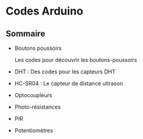 # Codes Arduino

## Sommaire

- Boutons poussoirs 

    Les codes pour découvrir les boutons-poussoirs

- DHT :  Des codes pour les capteurs DHT

- HC-SR04 : Le capteur de distance ultrason

- Optocoupleurs

- Photo-résistances

- PIR

- Potentiomètres

